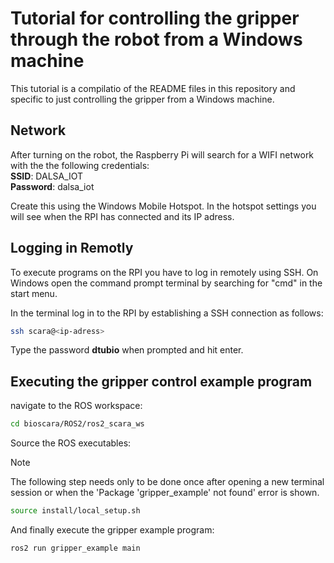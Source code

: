 # Tutorial for controlling the gripper through the robot from a Windows machine

This tutorial is a compilatio of the README files in this repository and specific to just controlling the gripper from a Windows machine.

## Network
After turning on the robot, the Raspberry Pi will search for a WIFI network with the the following credentials:  
**SSID**: DALSA_IOT  
**Password**: dalsa_iot  

Create this using the Windows Mobile Hotspot.
In the hotspot settings you will see when the RPI has connected and its IP adress.

## Logging in Remotly
To execute programs on the RPI you have to log in remotely using SSH. On Windows open the command prompt terminal by searching for "cmd" in the start menu.

In the terminal log in to the RPI by establishing a SSH connection as follows:
```bash
ssh scara@<ip-adress>
```
Type the password **dtubio** when prompted and hit enter.

## Executing the gripper control example program
navigate to the ROS workspace:
```bash
cd bioscara/ROS2/ros2_scara_ws
```
Source the ROS executables:
> [!NOTE]
>
> The following step needs only to be done once after opening a new terminal session or when the 'Package 'gripper_example' not found' error is shown.
```bash
source install/local_setup.sh
```

And finally execute the gripper example program:
```bash
ros2 run gripper_example main
```
